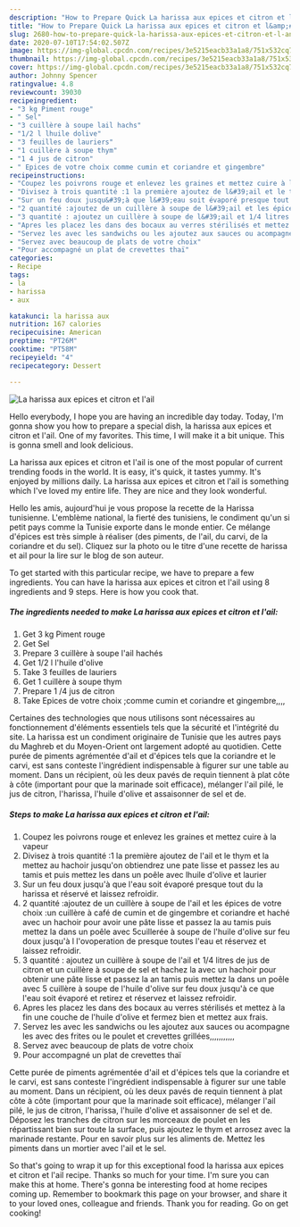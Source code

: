 ```yaml
---
description: "How to Prepare Quick La harissa aux epices et citron et l&amp;#39;ail"
title: "How to Prepare Quick La harissa aux epices et citron et l&amp;#39;ail"
slug: 2680-how-to-prepare-quick-la-harissa-aux-epices-et-citron-et-l-and-39-ail
date: 2020-07-10T17:54:02.507Z
image: https://img-global.cpcdn.com/recipes/3e5215eacb33a1a8/751x532cq70/la-harissa-aux-epices-et-citron-et-lail-photo-principale-de-la-recette.jpg
thumbnail: https://img-global.cpcdn.com/recipes/3e5215eacb33a1a8/751x532cq70/la-harissa-aux-epices-et-citron-et-lail-photo-principale-de-la-recette.jpg
cover: https://img-global.cpcdn.com/recipes/3e5215eacb33a1a8/751x532cq70/la-harissa-aux-epices-et-citron-et-lail-photo-principale-de-la-recette.jpg
author: Johnny Spencer
ratingvalue: 4.8
reviewcount: 39030
recipeingredient:
- "3 kg Piment rouge"
- " Sel"
- "3 cuillère à soupe lail hachs"
- "1/2 l lhuile dolive"
- "3 feuilles de lauriers"
- "1 cuillère à soupe thym"
- "1 4 jus de citron"
- " Epices de votre choix comme cumin et coriandre et gingembre"
recipeinstructions:
- "Coupez les poivrons rouge et enlevez les graines et mettez cuire à la vapeur"
- "Divisez à trois quantité :1 la première ajoutez de l&#39;ail et le thym et la mettez au hachoir jusqu&#39;on obtiendrez une pate lisse et passez les au tamis et puis mettez les dans un poêle avec lhuile d&#39;olive et laurier"
- "Sur un feu doux jusqu&#39;à que l&#39;eau soit évaporé presque tout du la harissa et réservé et laissez refroidir."
- "2 quantité :ajoutez de un cuillère à soupe de l&#39;ail et les épices de votre choix :un cuillère à café de cumin et de gingembre et coriandre et haché avec un hachoir pour avoir une pâte lisse et passez la au tamis puis mettez la dans un poêle avec 5cuillerée à soupe de l&#39;huile d&#39;olive sur feu doux jusqu&#39;à l l&#39;ovoperation de presque toutes l&#39;eau et réservez et laissez refroidir."
- "3 quantité : ajoutez un cuillère à soupe de l&#39;ail et 1/4 litres de jus de citron et un cuillère à soupe de sel et hachez la avec un hachoir pour obtenir une pâte lisse et passez la an tamis puis mettez la dans un poêle avec 5 cuillère à soupe de l&#39;huile d&#39;olive sur feu doux jusqu&#39;à ce que l&#39;eau soit évaporé et retirez et réservez et laissez refroidir."
- "Apres les placez les dans des bocaux au verres stérilisés et mettez à la fin une couche de l&#39;huile d&#39;olive et fermez bien et mettez aux frais."
- "Servez les avec les sandwichs ou les ajoutez aux sauces ou acompagne les avec des frites ou le poulet et crevettes grillées,,,,,,,,,,,"
- "Servez avec beaucoup de plats de votre choix"
- "Pour accompagné un plat de crevettes thaï"
categories:
- Recipe
tags:
- la
- harissa
- aux

katakunci: la harissa aux 
nutrition: 167 calories
recipecuisine: American
preptime: "PT26M"
cooktime: "PT58M"
recipeyield: "4"
recipecategory: Dessert

---
```



![La harissa aux epices et citron et l&#39;ail](https://img-global.cpcdn.com/recipes/3e5215eacb33a1a8/751x532cq70/la-harissa-aux-epices-et-citron-et-lail-photo-principale-de-la-recette.jpg)

Hello everybody, I hope you are having an incredible day today. Today, I'm gonna show you how to prepare a special dish, la harissa aux epices et citron et l&#39;ail. One of my favorites. This time, I will make it a bit unique. This is gonna smell and look delicious.

La harissa aux epices et citron et l&#39;ail is one of the most popular of current trending foods in the world. It is easy, it's quick, it tastes yummy. It's enjoyed by millions daily. La harissa aux epices et citron et l&#39;ail is something which I've loved my entire life. They are nice and they look wonderful.

Hello les amis, aujourd&#39;hui je vous propose la recette de la Harissa tunisienne. L&#39;emblème national, la fierté des tunisiens, le condiment qu&#39;un si petit pays comme la Tunisie exporte dans le monde entier. Ce mélange d&#39;épices est très simple à réaliser (des piments, de l&#39;ail, du carvi, de la coriandre et du sel). Cliquez sur la photo ou le titre d&#39;une recette de harissa et ail pour la lire sur le blog de son auteur.


To get started with this particular recipe, we have to prepare a few ingredients. You can have la harissa aux epices et citron et l&#39;ail using 8 ingredients and 9 steps. Here is how you cook that.

<!--inarticleads1-->

##### The ingredients needed to make La harissa aux epices et citron et l&#39;ail:

1. Get 3 kg Piment rouge
1. Get  Sel
1. Prepare 3 cuillère à soupe l&#39;ail hachés
1. Get 1/2 l l&#39;huile d&#39;olive
1. Take 3 feuilles de lauriers
1. Get 1 cuillère à soupe thym
1. Prepare 1 /4 jus de citron
1. Take  Epices de votre choix ;comme cumin et coriandre et gingembre,,,,


Certaines des technologies que nous utilisons sont nécessaires au fonctionnement d&#39;éléments essentiels tels que la sécurité et l&#39;intégrité du site. La harissa est un condiment originaire de Tunisie que les autres pays du Maghreb et du Moyen-Orient ont largement adopté au quotidien. Cette purée de piments agrémentée d&#39;ail et d&#39;épices tels que la coriandre et le carvi, est sans conteste l&#39;ingrédient indispensable à figurer sur une table au moment. Dans un récipient, où les deux pavés de requin tiennent à plat côte à côte (important pour que la marinade soit efficace), mélanger l&#39;ail pilé, le jus de citron, l&#39;harissa, l&#39;huile d&#39;olive et assaisonner de sel et de. 

<!--inarticleads2-->

##### Steps to make La harissa aux epices et citron et l&#39;ail:

1. Coupez les poivrons rouge et enlevez les graines et mettez cuire à la vapeur
1. Divisez à trois quantité :1 la première ajoutez de l&#39;ail et le thym et la mettez au hachoir jusqu&#39;on obtiendrez une pate lisse et passez les au tamis et puis mettez les dans un poêle avec lhuile d&#39;olive et laurier
1. Sur un feu doux jusqu&#39;à que l&#39;eau soit évaporé presque tout du la harissa et réservé et laissez refroidir.
1. 2 quantité :ajoutez de un cuillère à soupe de l&#39;ail et les épices de votre choix :un cuillère à café de cumin et de gingembre et coriandre et haché avec un hachoir pour avoir une pâte lisse et passez la au tamis puis mettez la dans un poêle avec 5cuillerée à soupe de l&#39;huile d&#39;olive sur feu doux jusqu&#39;à l l&#39;ovoperation de presque toutes l&#39;eau et réservez et laissez refroidir.
1. 3 quantité : ajoutez un cuillère à soupe de l&#39;ail et 1/4 litres de jus de citron et un cuillère à soupe de sel et hachez la avec un hachoir pour obtenir une pâte lisse et passez la an tamis puis mettez la dans un poêle avec 5 cuillère à soupe de l&#39;huile d&#39;olive sur feu doux jusqu&#39;à ce que l&#39;eau soit évaporé et retirez et réservez et laissez refroidir.
1. Apres les placez les dans des bocaux au verres stérilisés et mettez à la fin une couche de l&#39;huile d&#39;olive et fermez bien et mettez aux frais.
1. Servez les avec les sandwichs ou les ajoutez aux sauces ou acompagne les avec des frites ou le poulet et crevettes grillées,,,,,,,,,,,
1. Servez avec beaucoup de plats de votre choix
1. Pour accompagné un plat de crevettes thaï


Cette purée de piments agrémentée d&#39;ail et d&#39;épices tels que la coriandre et le carvi, est sans conteste l&#39;ingrédient indispensable à figurer sur une table au moment. Dans un récipient, où les deux pavés de requin tiennent à plat côte à côte (important pour que la marinade soit efficace), mélanger l&#39;ail pilé, le jus de citron, l&#39;harissa, l&#39;huile d&#39;olive et assaisonner de sel et de. Déposez les tranches de citron sur les morceaux de poulet en les répartissant bien sur toute la surface, puis ajoutez le thym et arrosez avec la marinade restante. Pour en savoir plus sur les aliments de. Mettez les piments dans un mortier avec l&#39;ail et le sel. 

So that's going to wrap it up for this exceptional food la harissa aux epices et citron et l&#39;ail recipe. Thanks so much for your time. I'm sure you can make this at home. There's gonna be interesting food at home recipes coming up. Remember to bookmark this page on your browser, and share it to your loved ones, colleague and friends. Thank you for reading. Go on get cooking!
